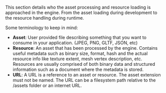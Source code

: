This section details who the asset processing and resource loading is approached in the engine. From the asset loading during development to the resource handling during runtime.

Some terminology to keep in mind:
* **Asset**: User provided file describing something that you want to consume in your application. (JPEG, PNG, GLTF, JSON, etc)
* **Resource**: An asset that has been processed by the engine. Contains useful metadata such as binary size, format, hash and the actual resource info like texture extent, mesh vertex description, etc. Resources are usually comprised of both binary data and structured information such as a document where the metadata is stored.
* **URL**: A URL is a reference to an asset or resource. The asset extension must not be named. The URL can be a filesystem path relative to the /assets folder or an internet URL.